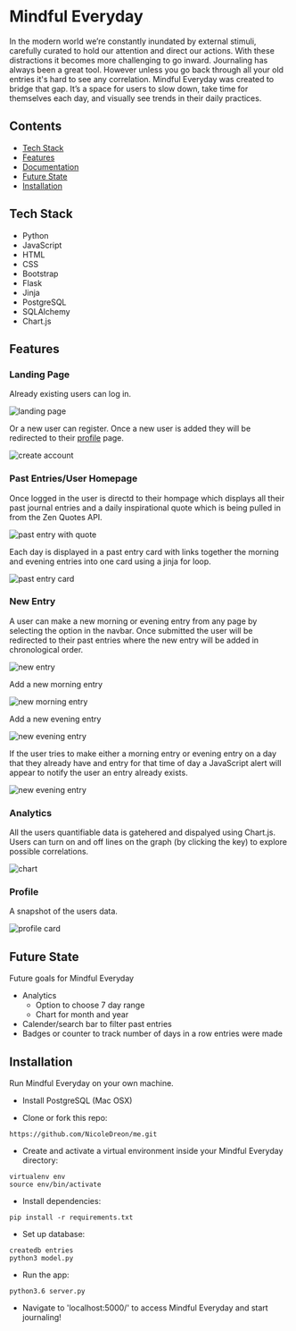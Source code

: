 # Mindful Everyday

In the modern world we’re constantly inundated by external stimuli, carefully curated to hold our attention and direct our actions. With these distractions it becomes more challenging to go inward. Journaling has always been a great tool. However unless you go back through all your old entries it's hard to see any correlation. Mindful Everyday was created to bridge that gap. It’s a space for users to slow down, take time for themselves each day, and visually see trends in their daily practices.

## Contents

- [Tech Stack](#tech-stack)
- [Features](#features)
- [Documentation](#documentation)
- [Future State](#future)
- [Installation](#installation)

## <a name="tech-stack"></a>Tech Stack

- Python
- JavaScript
- HTML
- CSS
- Bootstrap
- Flask
- Jinja
- PostgreSQL
- SQLAlchemy
- Chart.js

<!-- ## Demo

Insert gif or link to demo -->

## <a name="features"></a>Features

### Landing Page

Already existing users can log in.

![landing page](https://github.com/NicoleDreon/me/blob/main/static/landing.png)

Or a new user can register. Once a new user is added they will be redirected to their [profile](#profile) page.

![create account](https://github.com/NicoleDreon/me/blob/main/static/signup.png)

### Past Entries/User Homepage

Once logged in the user is directd to their hompage which displays all their past journal entries and a daily inspirational quote which is being pulled in from the Zen Quotes API.

![past entry with quote](https://github.com/NicoleDreon/me/blob/main/static/past_entry.png)

Each day is displayed in a past entry card with links together the morning and evening entries into one card using a jinja for loop.

![past entry card](https://github.com/NicoleDreon/me/blob/main/static/entry_card.png)

### New Entry

A user can make a new morning or evening entry from any page by selecting the option in the navbar. Once submitted the user will be redirected to their past entries where the new entry will be added in chronological order.

![new entry](https://github.com/NicoleDreon/me/blob/main/static/new_entry.png)

Add a new morning entry

![new morning entry](https://github.com/NicoleDreon/me/blob/main/static/am_entry.png)

Add a new evening entry

![new evening entry](https://github.com/NicoleDreon/me/blob/main/static/pm_entry.png)

If the user tries to make either a morning entry or evening entry on a day that they already have and entry for that time of day a JavaScript alert will appear to notify the user an entry already exists.

![new evening entry](https://github.com/NicoleDreon/me/blob/main/static/alert.png)

### Analytics

All the users quantifiable data is gatehered and dispalyed using Chart.js. Users can turn on and off lines on the graph (by clicking the key) to explore possible correlations.

![chart](https://github.com/NicoleDreon/me/blob/main/static/chart.png)

### <a name="profile"></a>Profile

A snapshot of the users data.

![profile card](https://github.com/NicoleDreon/me/blob/main/static/profile.png)

## <a name="future"></a>Future State

Future goals for Mindful Everyday

- Analytics
  - Option to choose 7 day range
  - Chart for month and year
- Calender/search bar to filter past entries
- Badges or counter to track number of days in a row entries were made

## <a name="installation"></a>Installation

Run Mindful Everyday on your own machine.

- Install PostgreSQL (Mac OSX)

- Clone or fork this repo:

```
https://github.com/NicoleDreon/me.git
```

- Create and activate a virtual environment inside your Mindful Everyday directory:

```
virtualenv env
source env/bin/activate
```

- Install dependencies:

```
pip install -r requirements.txt
```

- Set up database:

```
createdb entries
python3 model.py
```

- Run the app:

```
python3.6 server.py
```

- Navigate to 'localhost:5000/' to access Mindful Everyday and start journaling!
